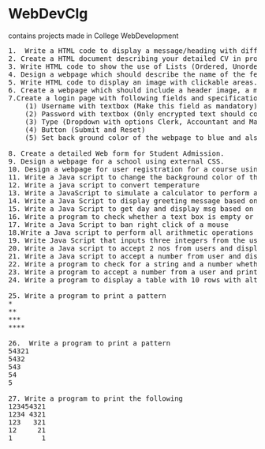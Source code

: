 # WebDevClg
contains projects made in College WebDevelopment 
<pre>
1.	Write a HTML code to display a message/heading with different background color and text color.
2. Create a HTML document describing your detailed CV in proper format using HTML Text formatting tags and table tag.
3. Write HTML code to show the use of Lists (Ordered, Unordered and Description).
4. Design a webpage which should describe the name of the few courses and on click it should be redirected to the page with detailed information.
5. Write HTML code to display an image with clickable areas.
6. Create a webpage which should include a header image, a menu and a content page using frames.
7.Create a login page with following fields and specifications at the center of the webpage:
	(1) Username with textbox (Make this field as mandatory)
	(2) Password with textbox (Only encrypted text should come and mandatory)
	(3) Type (Dropdown with options Clerk, Accountant and Manager)
	(4) Button (Submit and Reset)
	(5) Set back ground color of the webpage to blue and also set the background

8. Create a detailed Web form for Student Admission.
9. Design a webpage for a school using external CSS.
10. Design a webpage for user registration for a course using Internal and Inline style sheet.
11. Write a Java script to change the background color of the page as per the user choice
12. Write a java script to convert temperature
13. Write a JavaScript to simulate a calculator to perform arithmetic operations.
14. Write a Java Script to display greeting message based on time
15. Write a Java Script to get day and display msg based on week days
16. Write a program to check whether a text box is empty or not
17. Write a Java Script to ban right click of a mouse
18.Write a Java script to perform all arithmetic operations
19. Write Java Script that inputs three integers from the user and outputs their sum, average, largest Use alert dialog box to display results
20. Write a Java script to accept 2 nos from users and display the list of prime numbers in between
21. Write a Java script to accept a number from user and display a Fibonacci series to that number
22. Write a program to check for a string and a number whether it is palindrome or not using while loop
23. Write a program to accept a number from a user and print a factorial of it
24. Write a program to display a table with 10 rows with alternate row color

25. Write a program to print a pattern
*
**
***
****

26.  Write a program to print a pattern
54321
5432
543
54
5

27. Write a program to print the following
123454321
1234 4321
123   321
12     21
1       1
</pre>
